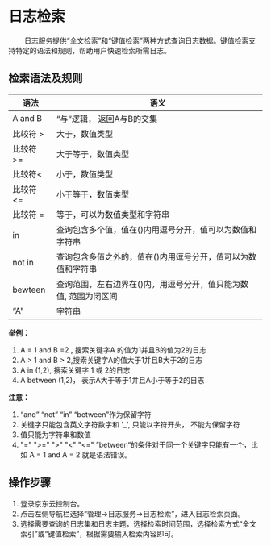 # 日志检索  
&#160;&#160;&#160;&#160;&#160;&#160;&#160;&#160;日志服务提供“全文检索”和“键值检索”两种方式查询日志数据。键值检索支持特定的语法和规则，帮助用户快速检索所需日志。  

## 检索语法及规则  

语法 | 语义
---|---
A and B | “与“逻辑， 返回A与B的交集
比较符 >| 大于，数值类型  
比较符 >= | 大于等于，数值类型
比较符< | 小于，数值类型 
比较符 <=  | 小于等于，数值类型 
比较符 = | 等于，可以为数值类型和字符串  
in  | 查询包含多个值，值在()内用逗号分开，值可以为数值和字符串  
not in  | 查询包含多值之外的，值在()内用逗号分开，值可以为数值和字符串  
bewteen  | 查询范围，左右边界在()内，用逗号分开，值只能为数值, 范围为闭区间  
“A"  | 字符串  

**举例：**  
1. A = 1 and B =2 , 搜索关键字A 的值为1并且B的值为2的日志
2. A > 1 and B > 2,搜索关键字A的值大于1并且B大于2的日志
3. A in (1,2), 搜索关键字 1  或 2的日志
4.  A between (1,2)， 表示A大于等于1并且A小于等于2的日志

**注意：**
1. “and” “not” “in” “between”作为保留字符
2. 关键字只能包含英文字符数字和 '_', 只能以字符开头， 不能为保留字符
3. 值只能为字符串和数值
4. "=" ">=" ">" "<" "<="  ”between“的条件对于同一个关键字只能有一个，比如 A = 1 and A = 2 就是语法错误。


## 操作步骤  
1.	登录京东云控制台。
2.	点击左侧导航栏选择“管理->日志服务->日志检索”，进入日志检索页面。
3.	选择需要查询的日志集和日志主题，选择检索时间范围，选择检索方式“全文索引”或“键值检索”，根据需要输入检索内容即可。
